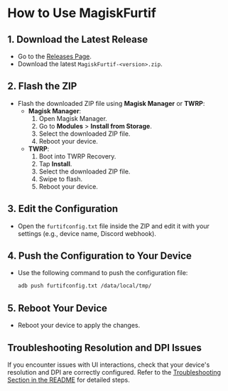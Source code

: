 
# How to Use MagiskFurtif

## 1. Download the Latest Release
- Go to the [Releases Page](https://github.com/veryraregaming/magisk-furtif-pi5/releases).
- Download the latest `MagiskFurtif-<version>.zip`.

## 2. Flash the ZIP
- Flash the downloaded ZIP file using **Magisk Manager** or **TWRP**:
  - **Magisk Manager**:
    1. Open Magisk Manager.
    2. Go to **Modules** > **Install from Storage**.
    3. Select the downloaded ZIP file.
    4. Reboot your device.
  - **TWRP**:
    1. Boot into TWRP Recovery.
    2. Tap **Install**.
    3. Select the downloaded ZIP file.
    4. Swipe to flash.
    5. Reboot your device.

## 3. Edit the Configuration
- Open the `furtifconfig.txt` file inside the ZIP and edit it with your settings (e.g., device name, Discord webhook).

## 4. Push the Configuration to Your Device
- Use the following command to push the configuration file:
  ```bash
  adb push furtifconfig.txt /data/local/tmp/
  ```

## 5. Reboot Your Device
- Reboot your device to apply the changes.

## Troubleshooting Resolution and DPI Issues
If you encounter issues with UI interactions, check that your device's resolution and DPI are correctly configured. 
Refer to the [Troubleshooting Section in the README](./README.md#checking-and-setting-device-resolution-and-dpi) for detailed steps.

